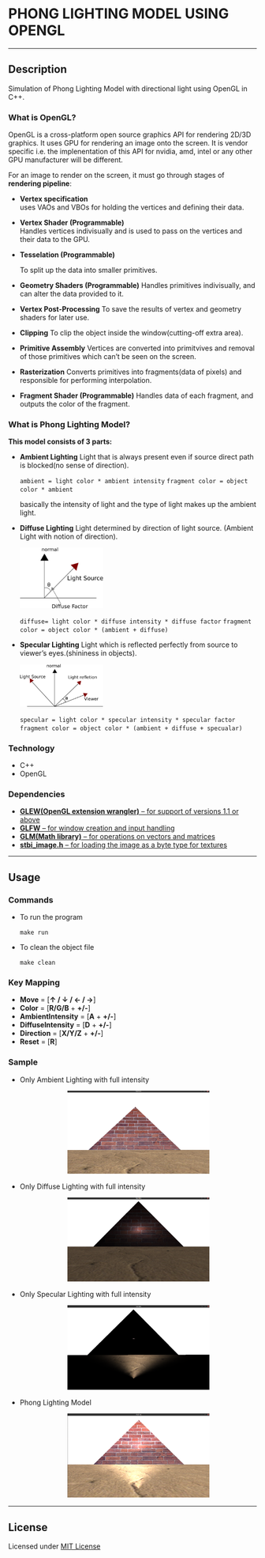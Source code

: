 # PHONG LIGHTING MODEL USING OPENGL
---

## Description
Simulation of Phong Lighting Model with directional light using OpenGL in C++.  

### What is OpenGL?
OpenGL is a cross-platform open source graphics API for rendering 2D/3D graphics.
It uses GPU for rendering an image onto the screen. It is vendor specific i.e. the implenentation of
this API for nvidia, amd, intel or any other GPU manufacturer will be different.  

For an image to render on the screen, it must go through stages of **rendering pipeline**:
* **Vertex specification**  
    uses VAOs and VBOs for holding the vertices and defining their data.

* **Vertex Shader (Programmable)**  
    Handles vertices indivisually and is used to pass on the vertices and their data to the GPU.
  
* **Tesselation (Programmable)**  

    To split up the data into smaller primitives.
* **Geometry Shaders (Programmable)**
    Handles primitives indivisually, and can alter the data provided to it.
* **Vertex Post-Processing**
    To save the results of vertex and geometry shaders for later use.

* **Clipping**
    To clip the object inside the window(cutting-off extra area).
* **Primitive Assembly**
    Vertices are converted into primitvives and removal of those primitives which can’t be seen on the screen.
* **Rasterization**
    Converts primitives into fragments(data of pixels) and responsible for performing interpolation.

* **Fragment Shader (Programmable)**
    Handles data of each fragment, and outputs the color of the fragment.  

### What is Phong Lighting Model?
**This model consists of 3 parts:**

* **Ambient Lighting**
    Light that is always present even if source direct path is blocked(no sense of direction).  

    `ambient = light color * ambient intensity`
    `fragment color = object color * ambient`

    basically the intensity of light and the type of light makes up the ambient light.

* **Diffuse Lighting**
    Light determined by direction of light source. (Ambient Light with notion of direction).

    <img src="images/image1.png" width = "35%">

    `diffuse= light color * diffuse intensity * diffuse factor`
    `fragment color = object color * (ambient + diffuse)`

* **Specular Lighting**
    Light which is reflected perfectly from source to viewer’s eyes.(shininess in objects).

    <img src="images/image2.png" width = "35%">

    `specular = light color * specular intensity * specular factor`
    `fragment color = object color * (ambient + diffuse + specualar)`

### Technology 
* C++
* OpenGL

### Dependencies
* [**GLEW(OpenGL extension wrangler)** – for support of versions 1.1 or above](glew.sourceforge.net)
* [**GLFW** – for window creation and input handling](https://www.glfw.org)
* [**GLM(Math library)** – for operations on vectors and matrices](https://glm.g-truc.net/0.9.9/index.html)
* [**stbi_image.h** – for loading the image as a byte type for textures](https://github.com/nothings/stb/blob/master/stb_image.h)

---

## Usage

### Commands

* To run the program
    ```
    make run
    ```

* To clean the object file
    ```
    make clean
    ```

### Key Mapping
* **Move** = [**&#8593; / &#8595; / &#8592; / &#8594;**]
* **Color** = [**R/G/B** + **+/-**]
* **AmbientIntensity** = [**A** + **+/-**]
* **DiffuseIntensity** = [**D** + **+/-**]
* **Direction** = [**X/Y/Z** + **+/-**]
* **Reset** = [**R**]

### Sample
* Only Ambient Lighting with full intensity
    <p align="center">
    <img src ="images/image3.png" width="60%">
    </p>
* Only Diffuse Lighting with full intensity
    <p align="center">
    <img src ="images/image4.png" width="60%">
    </p>
* Only Specular Lighting with full intensity
    <p align="center">
    <img src ="images/image5.png" width="60%">
    </p>
* Phong Lighting Model
    <p align="center">
    <img src ="images/image6.png" width="60%">
    </p>

---

## License
Licensed under [MIT License](license)
